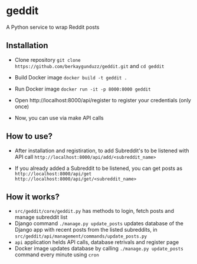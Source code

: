 # geddit
A Python service to wrap Reddit posts

## Installation
- Clone repository
`git clone https://github.com/berkaygunduzz/geddit.git` and
`cd geddit`

- Build Docker image
`docker build -t geddit .`

- Run Docker image
`docker run -it -p 8000:8000 geddit`

- Open http://localhost:8000/api/register to register your credentials (only once)

- Now, you can use via make API calls

## How to use?
- After installation and registiration, to add Subreddit's to be listened with API call
`http://localhost:8000/api/add/<subreddit_name>`

- If you already added a Subreddit to be listened, you can get posts as
`http://localhost:8000/api/get`
`http://localhost:8000/api/get/<subreddit_name>`

## How it works?
- `src/geddit/core/geddit.py` has methods to login, fetch posts and manage subreddit list
- Django command `./manage.py update_posts` updates database of the Django app with recent posts from the listed subreddits, in `src/geddit/api/management/commands/update_posts.py`
- `api` application helds API calls, database retrivals and register page
- Docker image updates database by calling `./manage.py update_posts` command every minute using `cron`